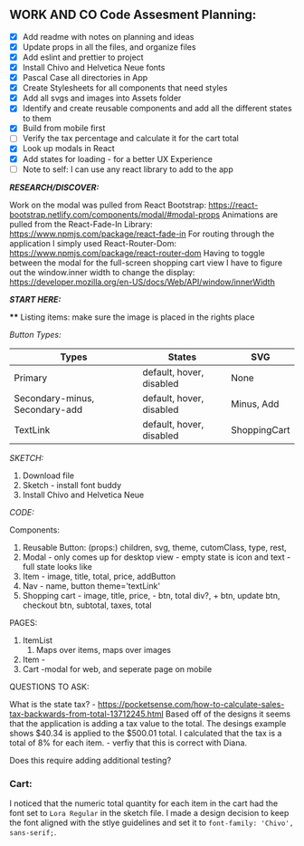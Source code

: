 ## WORK AND CO Code Assesment Planning:

- [x] Add readme with notes on planning and ideas
- [x] Update props in all the files, and organize files
- [x] Add eslint and prettier to project
- [x] Install Chivo and Helvetica Neue fonts
- [x] Pascal Case all directories in App
- [x] Create Stylesheets for all components that need styles
- [x] Add all svgs and images into Assets folder
- [x] Identify and create reusable components and add all the different states to them
- [x] Build from mobile first
- [ ] Verify the tax percentage and calculate it for the cart total
- [x] Look up modals in React
- [x] Add states for loading - for a better UX Experience
- [ ] Note to self: I can use any react library to add to the app

**_RESEARCH/DISCOVER:_**

Work on the modal was pulled from React Bootstrap: https://react-bootstrap.netlify.com/components/modal/#modal-props
Animations are pulled from the React-Fade-In Library: https://www.npmjs.com/package/react-fade-in
For routing through the application I simply used React-Router-Dom: https://www.npmjs.com/package/react-router-dom
Having to toggle between the modal for the full-screen shopping cart view I have to figure out the window.inner width to change the display: https://developer.mozilla.org/en-US/docs/Web/API/window/innerWidth

**_START HERE:_**

**\*\*** Listing items: make sure the image is placed in the rights place

_Button Types:_

| Types                          | States                   | SVG          |
| ------------------------------ | ------------------------ | ------------ |
| Primary                        | default, hover, disabled | None         |
| Secondary-minus, Secondary-add | default, hover, disabled | Minus, Add   |
| TextLink                       | default, hover, disabled | ShoppingCart |

_SKETCH:_

1. Download file
2. Sketch - install font buddy
3. Install Chivo and Helvetica Neue

_CODE:_

Components:

1. Reusable Button: (props:) children, svg, theme, cutomClass, type, rest,
2. Modal - only comes up for desktop view - empty state is icon and text - full state looks like
3. Item - image, title, total, price, addButton
4. Nav - name, button theme='textLink'
5. Shopping cart - image, title, price, - btn, total div?, + btn, update btn, checkout btn, subtotal, taxes, total

PAGES:

1. ItemList
   1. Maps over items, maps over images
2. Item -
3. Cart -modal for web, and seperate page on mobile

QUESTIONS TO ASK:

What is the state tax? - https://pocketsense.com/how-to-calculate-sales-tax-backwards-from-total-13712245.html
Based off of the designs it seems that the application is adding a tax value to the total. The desings example shows $40.34 is applied to the $500.01 total. I calculated that the tax is a total of 8% for each item. - verfiy that this is correct with Diana.

Does this require adding additional testing?

### Cart:

I noticed that the numeric total quantity for each item in the cart had the font set to `Lora Regular` in the sketch file. I made a design decision to keep the font aligned with the stlye guidelines and set it to `font-family: 'Chivo', sans-serif;`.
